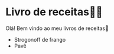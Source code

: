 # Livro de receitas:man_cook:



Olá! Bem vindo ao meu livros de receitas:wave:

- Strogonoff de frango
- Pavê
